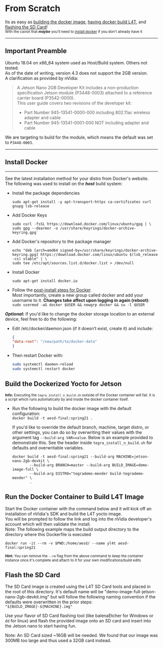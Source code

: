 # From Scratch  

Its as easy as [building the docker image](#Build-the-Dockerized-Yocto-for-Jetson), [having docker build L4T](#Run-the-Docker-Container-to-Build-L4T-Image), and [flashing the SD Card](#Flash-the-SD-Card)!  
<sub>With the caviot that **_maybe_** you'll need to [install docker](#Install-Docker) if you don't already have it</sub>  

---

## Important Preamble

Ubuntu 18.04 on x86_64 system used as Host/Build system. Others not tested.  
As of the date of writing, version 4.3 does not support the 2GB version.  
A clarification as provided by nVidia:  
> A Jetson Nano 2GB Developer Kit includes a non-production specification Jetson module (P3448-0003) attached to a reference carrier board (P3542-0000).  
> This user guide covers two revisions of the developer kit:  
>
> * Part Number 945-13541-0000-000 including 802.11ac wireless adapter and cable  
> * Part Number 945-13541-0001-000 NOT including adapter and cable  

We are targeting to build for the module, which means the default was set to `P3448-0003`.  

---

## Install Docker  

---
See the latest installation method for your distro from Docker's website.  
The following was used to install on the **_host_** build system:  

* Install the package dependencies

    ```shell
    sudo apt-get install -y apt-transport-https ca-certificates curl gnupg lsb-release
    ```

* Add Docker Keys  

    ```shell
    sudo curl -fsSL https://download.docker.com/linux/ubuntu/gpg | \
    sudo gpg --dearmor -o /usr/share/keyrings/docker-archive-keyring.gpg`
    ```

* Add Docker's repository to the package manager

    ```shell
    echo "deb [arch=amd64 signed-by=/usr/share/keyrings/docker-archive-keyring.gpg] https://download.docker.com/linux/ubuntu $(lsb_release -cs) stable" | \
    sudo tee /etc/apt/sources.list.d/docker.list > /dev/null
    ```

* Install Docker

    ```shell
    sudo apt-get install docker.io
    ```

* Follow the [post-install steps for Docker](https://docs.docker.com/engine/install/linux-postinstall/). </br>
Most importantly, create a new group called docker and add your username to it. **Changes take affect upon logging in again (reboot)**: </br>
`sudo usermod -aG docker $USER && newgrp docker && su -l $USER`  

**_Optional_:** If you'd like to change the docker storage location to an external device, feel free to do the following:  

* Edit /etc/docker/daemon.json (if it doesn’t exist, create it) and include:

    ```json
    {
    "data-root": "/new/path/to/docker-data"
    }
    ```

* Then restart Docker with:

    ```bash
    sudo systemctl daemon-reload
    sudo systemctl restart docker
    ```

## Build the Dockerized Yocto for Jetson

<sub>**Info:** Executing the `tegra_install_n_build.sh` outside of the Docker container will fail. It is a script which runs automatically by and inside the docker container itself.</sub>  

* Run the following to build the docker image with the default configuration:  
`docker build -t aesd-final:spring21 .`  

    If you'd like to override the default branch, machine, target distro, or other settings, you can do so by overwriting their values with the argument tag `--build-arg VAR=value`. Below is an example provided to demonstrate this. See the header inside `tegra_install_n_build.sh` for defaults and overwritable variables.  

    ```shell
    docker build -t aesd-final:spring21 --build-arg MACHINE=jetson-nano-2gb-devkit \
            --build-arg BRANCH=master --build-arg BUILD_IMAGE=demo-image-full \
            --build-arg DISTRO="tegrademo-mender build-tegrademo-mender" \
            .
    ```

## Run the Docker Container to Build L4T Image  

Start the Docker container with the command below and it will kick off an installation of nVidia's SDK and build the L4T yocto image.  
You will be prompted to follow the link and log into the nVidia developer's account which will then validate the install.  
Note: The following example maps the build output directory to the directory where this Dockerfile is executed  

`docker run -it --rm -v $PWD:/home/aesd/ --name yl4t aesd-final:spring21`

<sub>**Hint:** You can remove the `--rm` flag from the above command to keep the container instance once it's complete and attach to it for your own modifications/build edits</sub>

## Flash the SD Card

The SD Card image is created using the L4T SD Card tools and placed in the root of this directory. It's default name will be "demo-image-full-jetson-nano-2gb-devkit.img" but will follow the following naming convention if the defaults were overwritten in the prior steps: `"${BUILD_IMAGE}-${MACHINE}.img"`  

Use your flavor of SD Card flashing tool (like balenaEtcher for Windows or `dd` for linux) and flash the provided image onto an SD card and insert into the Jetson nano to start having fun.  

Note: An SD Card sized ~16GB will be needed. We found that our image was 300MB too large and thus used a 32GB card instead.  
